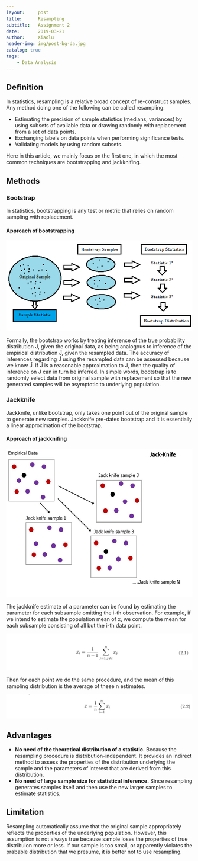 ```yaml
---
layout:     post
title:      Resampling
subtitle:   Assignment 2
date:       2019-03-21
author:     Xiaolu
header-img: img/post-bg-da.jpg
catalog: true
tags:
    - Data Analysis
---
```

## Definition

In statistics, resampling is a relative broad concept of re-construct samples. Any method doing one of the following can be called resampling:

* Estimating the precision of sample statistics (medians, variances) by using subsets of available data or drawing randomly with replacement from a set of data points.
* Exchanging labels on data points when performing significance tests.
* Validating models by using random subsets.

Here in this article, we mainly focus on the first one, in which the most common techniques are bootstrapping and jackknifing.

## Methods

### Bootstrap

In statistics, bootstrapping is any test or metric that relies on random sampling with replacement.

#### Approach of bootstrapping

![Alt text](/img/post-img-boot.png) 

Formally, the bootstrap works by treating inference of the true probability distribution J, given the original data, as being analogous to inference of the empirical distribution Ĵ, given the resampled data. The accuracy of inferences regarding Ĵ using the resampled data can be assessed because we know Ĵ. If Ĵ is a reasonable approximation to J, then the quality of inference on J can in turn be inferred. In simple words, bootstrap is to randomly select data from original sample with replacement so that the new generated samples will be asymptotic to underlying population.

### Jackknife

Jackknife, unlike bootstrap, only takes one point out of the original sample to generate new samples. Jackknife pre-dates bootstrap and it is essentially a linear approximation of the bootstrap.

#### Approach of jackknifing

<img src="/img/post-img-jack.jpg" width = "600" height = "400" alt="Alt text"/>

The jackknife estimate of a parameter can be found by estimating the parameter for each subsample omitting the i-th observation. For example, if we intend to estimate the population mean of x, we compute the mean for each subsample consisting of all but the i-th data point.

![Alt text](/img/post-img-jack1.jpg)

Then for each point we do the same procedure, and the mean of this sampling distribution is the average of these n estimates.

![Alt text](/img/post-img-jack2.jpg)

## Advantages

* **No need of the theoretical distribution of a statistic.** Because the resampling procedure is distribution-independent. It provides an indirect method to assess the properties of the distribution underlying the sample and the parameters of interest that are derived from this distribution.
* **No need of large sample size for statistical inference.** Since resampling generates samples itself and then use the new larger samples to estimate statistics.

## Limitation

Resampling automatically assume that the original sample appropriately reflects the properties of the underlying population. However, this assumption is not always true because sample loses the properties of true distribuion more or less. If our sample is too small, or apparently violates the prabable distribution that we presume, it is better not to use resampling. 
